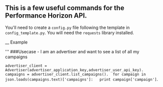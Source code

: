 This is a few useful commands for the Performance Horizon API.
--
You'll need to create a `config.py` file following the template in `config_template.py`. You will need the `requests` library installed. 

__
Example

'''
###Usecase - I am an advertiser and want to see a list of all my campaigns

`advertiser_client = Advertiser(advertiser_application_key,advertiser_user_api_key). 
campaigns = advertiser_client.list_campaigns(). 
for campaign in json.loads(campaigns.text)['campaigns']:  
	print campaign['campaign']`. 

